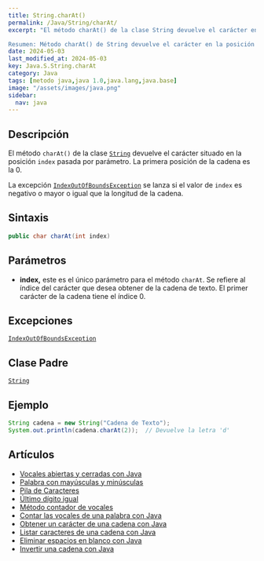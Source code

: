 ```yaml
---
title: String.charAt()
permalink: /Java/String/charAt/
excerpt: "El método charAt() de la clase String devuelve el carácter en la posición index. Lanza una excepción IndexOutOfBoundsException si el índice es inválido.

Resumen: Método charAt() de String devuelve el carácter en la posición index."
date: 2024-05-03
last_modified_at: 2024-05-03
key: Java.S.String.charAt
category: Java
tags: [metodo java,java 1.0,java.lang,java.base]
image: "/assets/images/java.png"
sidebar:
  nav: java
---
```


## Descripción


El método `charAt()` de la clase [`String`](https://www.w3api.com/Java/String/) devuelve el carácter situado en la posición `index` pasada por parámetro. La primera posición de la cadena es la 0.


La excepción [`IndexOutOfBoundsException`](https://www.w3api.com/Java/IndexOutOfBoundsException/) se lanza si el valor de `index` es negativo o mayor o igual que la longitud de la cadena.


## Sintaxis


```java
public char charAt(int index)
```


## Parámetros

- **index,** este es el único parámetro para el método `charAt`. Se refiere al índice del carácter que desea obtener de la cadena de texto. El primer carácter de la cadena tiene el índice 0.

## Excepciones


[`IndexOutOfBoundsException`](https://www.w3api.com/Java/IndexOutOfBoundsException/)


## Clase Padre


[`String`](https://www.w3api.com/Java/String/)


## Ejemplo


```java
String cadena = new String("Cadena de Texto");
System.out.println(cadena.charAt(2));  // Devuelve la letra 'd'
```


## Artículos

- [Vocales abiertas y cerradas con Java](http://lineadecodigo.com/java/vocales-abiertas-y-cerradas-con-java/)
- [Palabra con mayúsculas y minúsculas](http://lineadecodigo.com/java/palabra-mayusculas-minusculas/)
- [Pila de Caracteres](http://lineadecodigo.com/java/pila-de-caracteres/)
- [Último dígito igual](http://lineadecodigo.com/java/ultimo-digito-igual/)
- [Método contador de vocales](http://lineadecodigo.com/java/metodo-contador-de-vocales/)
- [Contar las vocales de una palabra con Java](http://lineadecodigo.com/java/contar-las-vocales-de-una-palabra-con-java/)
- [Obtener un carácter de una cadena con Java](http://lineadecodigo.com/java/obtener-un-caracter-de-una-cadena-con-java/)
- [Listar caracteres de una cadena con Java](http://lineadecodigo.com/java/listar-caracteres-de-una-cadena-con-java/)
- [Eliminar espacios en blanco con Java](http://lineadecodigo.com/java/eliminar-espacios-en-blanco-con-java/)
- [Invertir una cadena con Java](http://lineadecodigo.com/java/invertir-una-cadena-con-java/)
